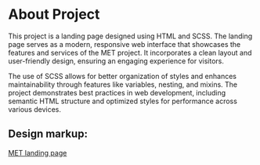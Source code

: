 # About Project
This project is a landing page designed using HTML and SCSS. The landing page serves as a modern, responsive web interface that showcases the features and services of the MET project. It incorporates a clean layout and user-friendly design, ensuring an engaging experience for visitors.

The use of SCSS allows for better organization of styles and enhances maintainability through features like variables, nesting, and mixins. The project demonstrates best practices in web development, including semantic HTML structure and optimized styles for performance across various devices.


## Design markup:
[MET landing page](https://www.figma.com/design/lSR1m42L9YwzQwzzxKwHpw/THE-MET?node-id=8590-29&node-type=canvas)

